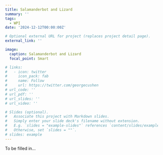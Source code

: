 ```yaml
---
title: Salamanderbot and Lizard
summary: ''
tags:
  - WPI
date: '2024-12-12T00:00:00Z'

# Optional external URL for project (replaces project detail page).
external_link: ''

image:
  caption: Salamanderbot and Lizard
  focal_point: Smart

# links:
#   - icon: twitter
#     icon_pack: fab
#     name: Follow
#     url: https://twitter.com/georgecushen
# url_code: ''
# url_pdf: ''
# url_slides: ''
# url_video: ''

# Slides (optional).
#   Associate this project with Markdown slides.
#   Simply enter your slide deck's filename without extension.
#   E.g. `slides = "example-slides"` references `content/slides/example-slides.md`.
#   Otherwise, set `slides = ""`.
# slides: example
---
```


To be filled in...
<!-- Introduce Yinan's work, talk about NSF Civic Challenge/work with City of Worcester (include article), discuss Lizard (mention paper) -->

<!-- Starting as an independent study in the spring of my junior year (2020), this project morphed into my senior thesis titled "Stepping Up: Investigating Dynamic Stability in a Low-Cost Quadruped Robot." After noting a lack of inexpensive quadruped platforms that could be used by both researchers and robotics students, Professor Brown and I developed several iterations of a roughly $150 quadruped robot to meet this need. Standing at about 6 inches tall, this platform consists of twelve RC servos, a 7.4V battery pack for untethered walking, and several 3D-printed components. In addition, I designed the custom printed circuit board that serves as the robot's chassis, which features an integrated ATmega32u4, a Raspberry Pi Zero, a few IR sensors, an IMU, and a number of power and communication breakout pins and mounting holes to make this an expandable platform. 

On the software side, I focused primarily on developing a simplistic walking gait and implementing active compliance in the legs of MicroDog during my independent study. To do this, we designed compressible feet, each fitted with a Hall effect sensor to measure the amount that the foot was compressed. The "spring constant" of the foot was experimentally derived, allowing us to determine the force being applied to the bottom of the foot. 

<img src="Force-Sensing-Leg-PCB-Labeled.png" height=250 class="center">

Using springs again as a model for joint compliance, we could tune how much the foot position compensated in response to an applied force. 

[![Demonstrating Active Compliance on MicroDog](https://res.cloudinary.com/marcomontalbano/image/upload/v1613171639/video_to_markdown/images/youtube--vsHqT6bXOFw-c05b58ac6eb4c4700831b2b3070cd403.jpg)](https://youtu.be/vsHqT6bXOFw "Demonstrating Active Compliance on MicroDog")

For more details about my independent study, see my <a href="Conard-Independent-Study-Paper.pdf" target="_blank">final report</a>.

This work set the foundation for my thesis project. My original goals are presented in my thesis proposal <a href="Conard-Thesis-Proposal.pdf" target="_blank">paper</a> and <a href="Conard-Thesis-Proposal-Presentation.pdf" target="_blank">presentation</a>. During the Fall 2020 semester, I developed improved walking gaits, such as the example in the video below, and experimented with obstacle avoidance using IR sensors by having the robot avoid the edge of a table.  

[![MicroDog Walking](https://res.cloudinary.com/marcomontalbano/image/upload/v1613171808/video_to_markdown/images/youtube--5-5qfn_KVnA-c05b58ac6eb4c4700831b2b3070cd403.jpg)](https://youtu.be/5-5qfn_KVnA "MicroDog Walking")

After designing and constructing a fourth iteration of the robot to address some electrical issues, I spent the rest of the spring semester investigating methods of implementing disturbance recovery from a side load using the force sensors in the feet. 

[![MicroDog Disturbance Recovery](https://res.cloudinary.com/marcomontalbano/image/upload/v1633960871/video_to_markdown/images/youtube--MJ5eYOLgRrY-c05b58ac6eb4c4700831b2b3070cd403.jpg)](https://youtu.be/MJ5eYOLgRrY "MicroDog Disturbance Recovery")

This work has received some press coverage as well, first by IEEE in a fun article describing [how roboticists have been working from home](https://spectrum.ieee.org/automaton/robotics/home-robots/how-roboticists-and-robots-have-been-working-from-home) and again by [Lafayette News](https://news.lafayette.edu/2020/09/21/homegrown-robots/).

This work culminated in a final <a href="GC_Thesis_FullDocument.pdf" target="_blank">thesis report</a> and defense presentation. While I have passed my thesis defense and the project is "finished", there is so much more that can be done with this platform. I hope to publish a paper in the near future about the work I have done on it thus far, and hopefully, future students at Lafayette can continue exploring what this robot can do, like stair climbing or uneven terrain navigation. -->
